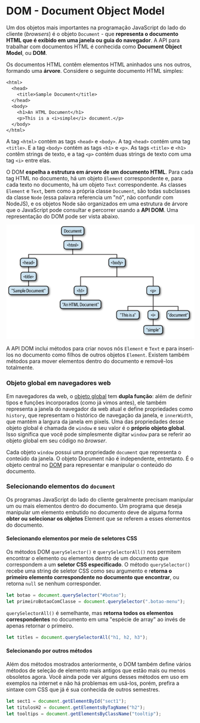 # DOM - Document Object Model

Um dos objetos mais importantes na programação JavaScript do lado do cliente \(_browsers_\) é o objeto `Document` - que **representa o documento HTML que é exibido em uma janela ou guia do navegador**. A API para trabalhar com documentos HTML é conhecida como **Document Object Model**, ou **DOM**.

Os documentos HTML contêm elementos HTML aninhados uns nos outros, formando uma **árvore**. Considere o seguinte documento HTML simples:

```markup
<html>
  <head>
    <title>Sample Document</title>
  </head>
  <body>
    <h1>An HTML Document</h1>
    <p>This is a <i>simple</i> document.</p>
  </body>
</html>
```

A tag `<html>` contém as tags `<head>` e `<body>`. A tag `<head>` contém uma tag `<title>`. E a tag `<body>` contém as tags `<h1>` e `<p>`. As tags `<title>` e `<h1>` contêm strings de texto, e a tag `<p>` contém duas strings de texto com uma tag `<i>` entre elas.

O DOM **espelha a estrutura em árvore de um documento HTML**. Para cada tag HTML no documento, há um objeto `Element` correspondente e, para cada texto no documento, há um objeto `Text` correspondente. As classes `Element` e `Text`, bem como a própria classe `Document`, são todas subclasses da classe `Node` \(essa palavra referencia um "nó", não confundir com NodeJS\), e os objetos Node são organizados em uma estrutura de árvore que o JavaScript pode consultar e percorrer usando a **API DOM**. Uma representação do DOM pode ser vista abaixo.

![Fonte: FLANAGAN, David; NOVAK, Gregor M. Java-Script: The Definitive Guide. 2020.](../.gitbook/assets/screen-shot-2021-07-06-at-22.51.22.png)

A API DOM inclui métodos para criar novos nós `Element` e `Text` e para inseri-los no documento como filhos de outros objetos `Element`. Existem também métodos para mover elementos dentro do documento e removê-los totalmente.

### Objeto global em navegadores web

Em navegadores da web, o [objeto global](../conceitos-basicos/tipos.md#objeto-global) tem **dupla função**: além de definir tipos e funções incorporados \(como já vimos antes\), ele também representa a janela do navegador da web atual e define propriedades como `history`, que representam o histórico de navegação da janela, e `innerWidth`, que mantém a largura da janela em pixels. Uma das propriedades desse objeto global é chamada de `window` e seu valor é o **próprio objeto global**. Isso significa que você pode simplesmente digitar `window` para se referir ao objeto global em seu código no _browser_.

Cada objeto `window` possui uma propriedade `document` que representa o conteúdo da janela. O objeto Document não é independente, entretanto. É o objeto central no [DOM](dom-document-object-model.md) para representar e manipular o conteúdo do documento.

### Selecionando elementos do `document`

Os programas JavaScript do lado do cliente geralmente precisam manipular um ou mais elementos dentro do documento. Um programa que deseja manipular um elemento embutido no documento deve de alguma forma **obter ou selecionar os objetos** Element que se referem a esses elementos do documento.

#### Selecionando elementos por meio de seletores CSS

Os métodos DOM `querySelector()` e `querySelectorAll()` nos permitem encontrar o elemento ou elementos dentro de um documento que correspondem a um **seletor CSS especificado**. O método `querySelector()` recebe uma string de seletor CSS como seu argumento e r**etorna o primeiro elemento correspondente no documento que encontrar**, ou retorna `null` se nenhum corresponder.

```javascript
let botao = document.querySelector("#botao");
let primeiroBotaoComClasse = document.querySelector(".botao-menu");
```

`querySelectorAll()` é semelhante, mas **retorna todos os elementos correspondentes** no documento em uma "espécie de array" ao invés de apenas retornar o primeiro.

```javascript
let titles = document.querySelectorAll("h1, h2, h3");
```

#### Selecionando por outros métodos

Além dos métodos mostrados anteriormente, o DOM também define vários métodos de seleção de elemento mais antigos que estão mais ou menos obsoletos agora. Você ainda pode ver alguns desses métodos em uso em exemplos na internet e não há problemas em usá-los, porém, prefira a sintaxe com CSS que já é sua conhecida de outros semestres.

```javascript
let sect1 = document.getElementById("sect1");
let titulosH2 = document.getElementsByTagName("h2");
let tooltips = document.getElementsByClassName("tooltip");
```


